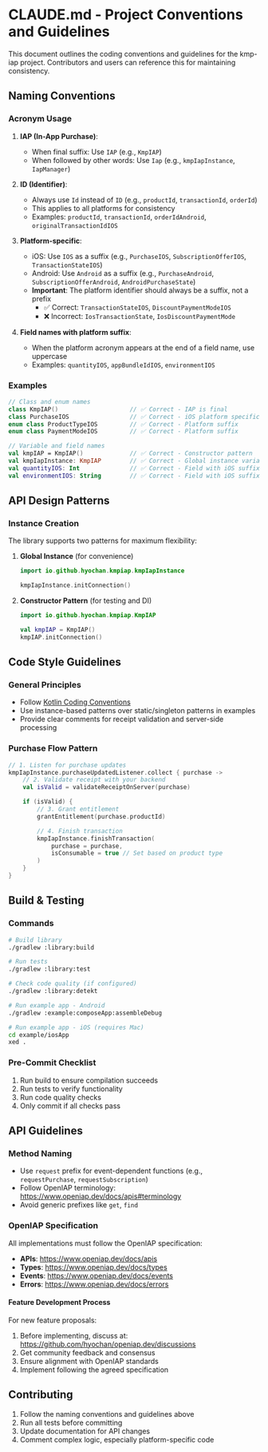# CLAUDE.md - Project Conventions and Guidelines

This document outlines the coding conventions and guidelines for the kmp-iap project. Contributors and users can reference this for maintaining consistency.

## Naming Conventions

### Acronym Usage

1. **IAP (In-App Purchase)**:

   - When final suffix: Use `IAP` (e.g., `KmpIAP`)
   - When followed by other words: Use `Iap` (e.g., `kmpIapInstance`, `IapManager`)

2. **ID (Identifier)**:

   - Always use `Id` instead of `ID` (e.g., `productId`, `transactionId`, `orderId`)
   - This applies to all platforms for consistency
   - Examples: `productId`, `transactionId`, `orderIdAndroid`, `originalTransactionIdIOS`

3. **Platform-specific**:

   - iOS: Use `IOS` as a suffix (e.g., `PurchaseIOS`, `SubscriptionOfferIOS`, `TransactionStateIOS`)
   - Android: Use `Android` as a suffix (e.g., `PurchaseAndroid`, `SubscriptionOfferAndroid`, `AndroidPurchaseState`)
   - **Important**: The platform identifier should always be a suffix, not a prefix
     - ✅ Correct: `TransactionStateIOS`, `DiscountPaymentModeIOS`
     - ❌ Incorrect: `IosTransactionState`, `IosDiscountPaymentMode`
4. **Field names with platform suffix**:
   - When the platform acronym appears at the end of a field name, use uppercase
   - Examples: `quantityIOS`, `appBundleIdIOS`, `environmentIOS`

### Examples

```kotlin
// Class and enum names
class KmpIAP()                    // ✅ Correct - IAP is final
class PurchaseIOS                 // ✅ Correct - iOS platform specific
enum class ProductTypeIOS         // ✅ Correct - Platform suffix
enum class PaymentModeIOS         // ✅ Correct - Platform suffix

// Variable and field names
val kmpIAP = KmpIAP()             // ✅ Correct - Constructor pattern
val kmpIapInstance: KmpIAP        // ✅ Correct - Global instance variable (not a separate class)
val quantityIOS: Int              // ✅ Correct - Field with iOS suffix
val environmentIOS: String        // ✅ Correct - Field with iOS suffix
```

## API Design Patterns

### Instance Creation

The library supports two patterns for maximum flexibility:

1. **Global Instance** (for convenience)

   ```kotlin
   import io.github.hyochan.kmpiap.kmpIapInstance

   kmpIapInstance.initConnection()
   ```

2. **Constructor Pattern** (for testing and DI)

   ```kotlin
   import io.github.hyochan.kmpiap.KmpIAP

   val kmpIAP = KmpIAP()
   kmpIAP.initConnection()
   ```

## Code Style Guidelines

### General Principles

- Follow [Kotlin Coding Conventions](https://kotlinlang.org/docs/coding-conventions.html)
- Use instance-based patterns over static/singleton patterns in examples
- Provide clear comments for receipt validation and server-side processing

### Purchase Flow Pattern

```kotlin
// 1. Listen for purchase updates
kmpIapInstance.purchaseUpdatedListener.collect { purchase ->
    // 2. Validate receipt with your backend
    val isValid = validateReceiptOnServer(purchase)

    if (isValid) {
        // 3. Grant entitlement
        grantEntitlement(purchase.productId)

        // 4. Finish transaction
        kmpIapInstance.finishTransaction(
            purchase = purchase,
            isConsumable = true // Set based on product type
        )
    }
}
```

## Build & Testing

### Commands

```bash
# Build library
./gradlew :library:build

# Run tests
./gradlew :library:test

# Check code quality (if configured)
./gradlew :library:detekt

# Run example app - Android
./gradlew :example:composeApp:assembleDebug

# Run example app - iOS (requires Mac)
cd example/iosApp
xed .
```

### Pre-Commit Checklist

1. Run build to ensure compilation succeeds
2. Run tests to verify functionality
3. Run code quality checks
4. Only commit if all checks pass

## API Guidelines

### Method Naming

- Use `request` prefix for event-dependent functions (e.g., `requestPurchase`, `requestSubscription`)
- Follow OpenIAP terminology: <https://www.openiap.dev/docs/apis#terminology>
- Avoid generic prefixes like `get`, `find`

### OpenIAP Specification

All implementations must follow the OpenIAP specification:

- **APIs**: <https://www.openiap.dev/docs/apis>
- **Types**: <https://www.openiap.dev/docs/types>
- **Events**: <https://www.openiap.dev/docs/events>
- **Errors**: <https://www.openiap.dev/docs/errors>

#### Feature Development Process

For new feature proposals:

1. Before implementing, discuss at: <https://github.com/hyochan/openiap.dev/discussions>
2. Get community feedback and consensus
3. Ensure alignment with OpenIAP standards
4. Implement following the agreed specification

## Contributing

1. Follow the naming conventions and guidelines above
2. Run all tests before committing
3. Update documentation for API changes
4. Comment complex logic, especially platform-specific code
